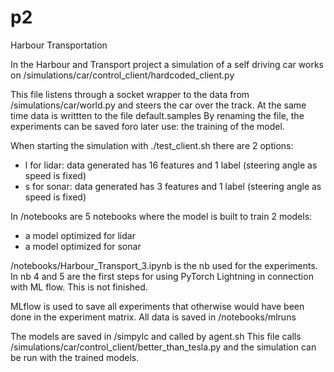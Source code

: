 # p2
Harbour Transportation

In the Harbour and Transport project a simulation of a self driving car works on /simulations/car/control_client/hardcoded_client.py

This file listens through a socket wrapper to the data from /simulations/car/world.py and steers the car over the track. At the same time data is writtten to the file default.samples
By renaming the file, the experiments can be saved foro later use: the training of the model. 

When starting the simulation with ./test_client.sh there are 2 options:
- l for lidar: data generated has 16 features and 1 label (steering angle as speed is fixed) 
- s for sonar: data generated has 3 features and 1 label (steering angle as speed is fixed)

In /notebooks are 5 notebooks where the model is built to train 2 models:
- a model optimized for lidar
- a model optimized for sonar

/notebooks/Harbour_Transport_3.ipynb is the nb used for the experiments. In nb 4 and 5 are the first steps for using PyTorch Lightning in connection with ML flow. This is not finished.

MLflow is used to save all experiments that otherwise would have been done in the experiment matrix. All data is saved in /notebooks/mlruns 

The models are saved in /simpylc and called by agent.sh
This file calls /simulations/car/control_client/better_than_tesla.py and the simulation can be run with the trained models.
